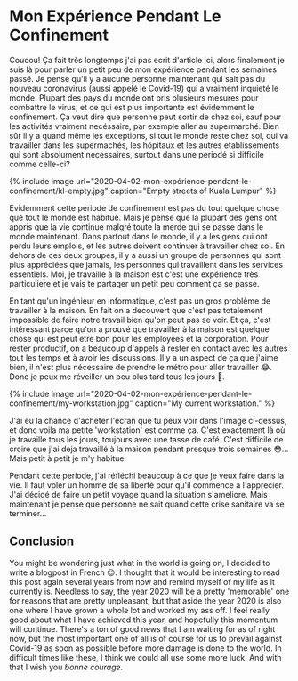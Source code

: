 # Mon Expérience Pendant Le Confinement

Coucou! Ça fait très longtemps j'ai pas ecrit d'article ici, alors finalement je suis là pour parler un petit peu de mon expérience pendant les semaines passé. Je pense qu'il y a aucune personne maintenant qui sait pas du nouveau coronavirus (aussi appelé le Covid-19) qui a vraiment inquieté le monde. Plupart des pays du monde ont pris plusieurs mesures pour combattre le virus, et ce qui est plus importante est évidemment le confinement. Ça veut dire que personne peut sortir de chez soi, sauf pour les activités vraiment necéssaire, par exemple aller au supermarché. Bien sûr il y a quand même les exceptions, si tout le monde reste chez soi, qui va travailler dans les supermachés, les hôpitaux et les autres etablissements qui sont absolument necessaires, surtout dans une periodé si difficile comme celle-ci?

{% include image url="2020-04-02-mon-expérience-pendant-le-confinement/kl-empty.jpg" caption="Empty streets of Kuala Lumpur" %}

Evidemment cette periode de confinement est pas du tout quelque chose que tout le monde est habitué. Mais je pense que la plupart des gens ont appris que la vie continue malgré toute la merde qui se passe dans le monde maintenant. Dans partout dans le monde, il y a les gens qui ont perdu leurs emplois, et les autres doivent continuer à travailler chez soi. En dehors de ces deux groupes, il y a aussi un groupe de personnes qui sont plus appréciées que jamais, les personnes qui travaillent dans les services essentiels. Moi, je travaille à la maison est c'est une expérience très particuliere et je vais te partager un petit peu comment ça se passe.

En tant qu'un ingénieur en informatique, c'est pas un gros problème de travailler à la maison. En fait on a decouvert que c'est pas totalement impossible de faire notre travail bien qu'on peut pas se voir. Et ça, c'est intéressant parce qu'on a prouvé que travailler à la maison est quelque chose qui est peut être bon pour les employées et la corporation. Pour rester productif, on a beaucoup d'appels à rester en contact avec les autres tout les temps et à avoir les discussions. Il y a un aspect de ça que j'aime bien, il n'est plus nécessaire de prendre le métro pour aller travailler 😂. Donc je peux me réveiller un peu plus tard tous les jours 🤪.

{% include image url="2020-04-02-mon-expérience-pendant-le-confinement/my-workstation.jpg" caption="My current workstation." %}

J'ai eu la chance d'acheter l'ecran que tu peux voir dans l'image ci-dessus, et donc voila ma petite 'workstation' est comme ça. C'est exactement là où je travaille tous les jours, toujours avec une tasse de café. C'est difficile de croire que j'ai deja travaillé à la maison pendant presque trois semaines 😳... Mais petit à petit je m'y habitue.

Pendant cette periode, j'ai réfléchi beaucoup à ce que je veux faire dans la vie. Il faut voler un homme de sa liberté pour qu'il commence à l'apprecier. J'ai décidé de faire un petit voyage quand la situation s'ameliore. Mais maintenant je pense que personne ne sait quand cette crise sanitaire va se terminer...

## Conclusion

You might be wondering just what in the world is going on, I decided to write a blogpost in French 😉. I thought that it would be interesting to read this post again several years from now and remind myself of my life as it currently is. Needless to say, the year 2020 will be a pretty 'memorable' one for reasons that are pretty unpleasant, but that aside the year 2020 is also one where I have grown a whole lot and worked my ass off. I feel really good about what I have achieved this year, and hopefully this momentum will continue. There's a ton of good news that I am waiting for as of right now, but the most important one of all is of course for us to prevail against Covid-19 as soon as possible before more damage is done to the world. In difficult times like these, I think we could all use some more luck. And with that I wish you *bonne courage*.
